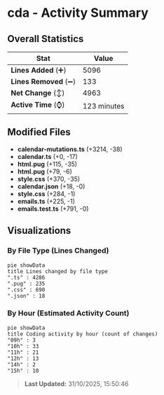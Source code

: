 # cda - Activity Summary 

## Overall Statistics

| Stat                   | Value                                                             |
| ---------------------- | ----------------------------------------------------------------- |
| **Lines Added** (➕)   | 5096                                          |
| **Lines Removed** (➖) | 133                                        |
| **Net Change** (↕)    | 4963                |
| **Active Time** (⌚)   | 123 minutes |


## Modified Files
- **calendar-mutations.ts** (+3214, -38)
- **calendar.ts** (+0, -17)
- **html.pug** (+115, -35)
- **html.pug** (+79, -6)
- **style.css** (+370, -35)
- **calendar.json** (+18, -0)
- **style.css** (+284, -1)
- **emails.ts** (+225, -1)
- **emails.test.ts** (+791, -0)

## Visualizations

### By File Type (Lines Changed)

```mermaid
pie showData
title Lines changed by file type
".ts" : 4286
".pug" : 235
".css" : 690
".json" : 18
```

### By Hour (Estimated Activity Count)

```mermaid
pie showData
title Coding activity by hour (count of changes)
"09h" : 3
"10h" : 33
"11h" : 21
"12h" : 13
"14h" : 2
"15h" : 10
```


> **Last Updated:** 31/10/2025, 15:50:46